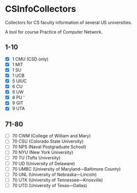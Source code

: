 # CSInfoCollectors

Collectors for CS faculty information of several US universities.

A tool for course Practice of Computer Network.

## 1-10

- [x] 1 CMU (CSD only)
- [x] 1 MIT
- [x] 1 SU
- [x] 1 UCB
- [x] 5 UIUC
- [x] 6 CU
- [x] 6 UW
- [x] 8 PU '
- [x] 9 GIT
- [x] 9 UTA

## 71-80

- [ ] 70 CWM (College of William and Mary)
- [ ] 70 CSU (Colorado State University)
- [ ] 70 NPS (Naval Postgraduate School)
- [ ] 70 NYU (New York University)
- [ ] 70 TU (Tufts University)
- [ ] 70 UD (University of Delaware)
- [ ] 70 UMBC (University of Maryland—​Baltimore County)
- [ ] 70 UNL (University of Nebraska—​Lincoln)
- [ ] 70 UTK (University of Tennessee—​Knoxville)
- [ ] 70 UTD (University of Texas—​Dallas)
